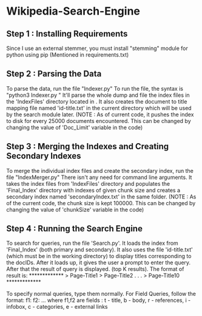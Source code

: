 # Wikipedia-Search-Engine

## Step 1 : Installing Requirements

Since I use an external stemmer, you must install "stemming" module for python using pip (Mentioned in requirements.txt)

## Step 2 : Parsing the Data

To parse the data, run the file "Indexer.py"
To run the file, the syntax is "python3 Indexer.py <path-to-dump-file> <path-to-index>"
It'll parse the whole dump and file the index files in the 'IndexFiles' directory located in <path-to-index>.
It also creates the document to title mapping file named 'id-title.txt' in the current directory which will be used by the search module later.
(NOTE : As of current code, it pushes the index to disk for every 25000 documents encountered. This can be changed by changing the value of 'Doc_Limit' variable in the code)

## Step 3 : Merging the Indexes and Creating Secondary Indexes

To merge the individual index files and create the secondary index, run the file "IndexMerger.py"
There isn't any need for command line arguments. It takes the index files from 'IndexFiles' directory and populates the 'Final_Index' directory with indexes of given chunk size and creates a secondary index named 'secondaryIndex.txt' in the same folder.
(NOTE : As of the current code, the chunk size is kept 100000. This can be changed by changing the value of 'chunkSize' variable in the code)

## Step 4 : Running the Search Engine

To search for queries, run the file 'Search.py'. It loads the index from 'Final_Index' (both primary and secondary).
It also uses the file 'id-title.txt' (which must be in the working directory) to display titles corresponding to the docIDs.
After it loads up, it gives the user a prompt to enter the query. After that the result of query is displayed. (top K results).
The format of result is:
	*************
	> Page-Title1
	> Page-Title2
	.
	.
	.
	> Page-Title10
	*************
	<Time Taken for the Query>

To specify normal queries, type them normally. For Field Queries, follow the format:
	f1:<query> f2:<query> ...
	where f1,f2 are fields : t - title, b - body, r - references, i - infobox, c - categories, e - external links
